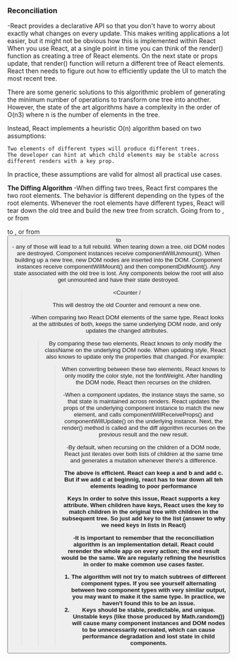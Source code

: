 ### Reconciliation

-React provides a declarative API so that you don't have to worry about exactly what changes on every update. This makes writing applications a lot easier, but it might not be obvious how this is implemented within React
When you use React, at a single point in time you can think of the render() function as creating a tree of React elements. On the next state or props update, that render() function will return a different tree of React elements. React then needs to figure out how to efficiently update the UI to match the most recent tree.

There are some generic solutions to this algorithmic problem of generating the minimum number of operations to transform one tree into another. However, the state of the art algorithms have a complexity in the order of O(n3) where n is the number of elements in the tree.

 Instead, React implements a heuristic O(n) algorithm based on two assumptions:

	Two elements of different types will produce different trees.
	The developer can hint at which child elements may be stable across different renders with a key prop.
In practice, these assumptions are valid for almost all practical use cases.

**The Diffing Algorithm**
-When diffing two trees, React first compares the two root elements. The behavior is different depending on the types of the root elements.
Whenever the root elements have different types, React will tear down the old tree and build the new tree from scratch. Going from <a> to <img>, or from <Article> to <Comment>, or from <Button> to <div> - any of those will lead to a full rebuild.
When tearing down a tree, old DOM nodes are destroyed. Component instances receive componentWillUnmount(). When building up a new tree, new DOM nodes are inserted into the DOM. Component instances receive componentWillMount() and then componentDidMount(). Any state associated with the old tree is lost.
Any components below the root will also get unmounted and have their state destroyed.

> <div
  <Counter /
</div
<span
  <Counter /
</span

This will destroy the old Counter and remount a new one.

-When comparing two React DOM elements of the same type, React looks at the attributes of both, keeps the same underlying DOM node, and only updates the changed attributes. 

> <div className="before" title="stuff" /
<div className="after" title="stuff" /

By comparing these two elements, React knows to only modify the className on the underlying DOM node.
When updating style, React also knows to update only the properties that changed. For example:

> <div style={{color: 'red', fontWeight: 'bold'}} /
<div style={{color: 'green', fontWeight: 'bold'}} /

When converting between these two elements, React knows to only modify the color style, not the fontWeight.
After handling the DOM node, React then recurses on the children.

-When a component updates, the instance stays the same, so that state is maintained across renders. React updates the props of the underlying component instance to match the new element, and calls componentWillReceiveProps() and componentWillUpdate() on the underlying instance.
Next, the render() method is called and the diff algorithm recurses on the previous result and the new result.

-By default, when recursing on the children of a DOM node, React just iterates over both lists of children at the same time and generates a mutation whenever there's a difference.

<a><b> <a><b><c>

The above is efficient. React can keep a and b and add c. But if we add c at beginnig, react has to tear down all teh elements leading to poor performance

**Keys**
In order to solve this issue, React supports a key attribute. When children have keys, React uses the key to match children in the original tree with children in the subsequent tree. So just add key to the list (answer to why we need keys in lists in React)

-It is important to remember that the reconciliation algorithm is an implementation detail. React could rerender the whole app on every action; the end result would be the same. We are regularly refining the heuristics in order to make common use cases faster.

1. The algorithm will not try to match subtrees of different component types. If you see yourself alternating between two component types with very similar output, you may want to make it the same type. In practice, we haven't found this to be an issue.
2. Keys should be stable, predictable, and unique. Unstable keys (like those produced by Math.random()) will cause many component instances and DOM nodes to be unnecessarily recreated, which can cause performance degradation and lost state in child components.








